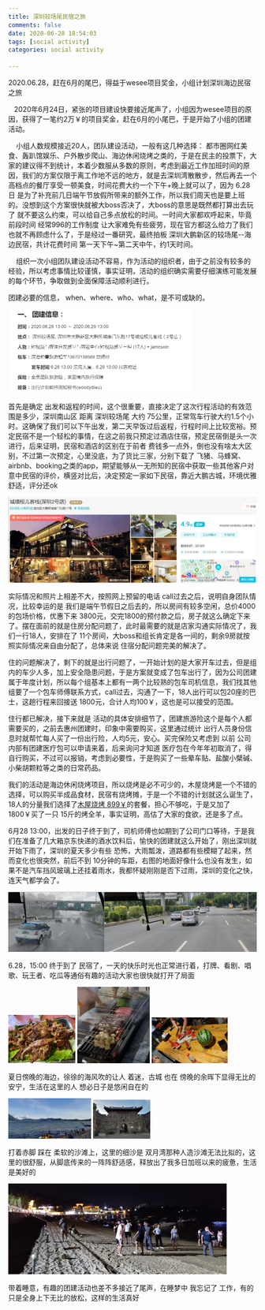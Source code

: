 ```yaml
---
title: 深圳较场尾民宿之旅
comments: false
date: 2020-06-28 18:54:03
tags: [social activity]
categories: social activity

---
```


2020.06.28，赶在6月的尾巴，得益于wesee项目奖金，小组计划深圳海边民宿之旅

 <!--more-->

&nbsp;&nbsp;&nbsp;2020年6月24日，紧张的项目建设快要接近尾声了，小组因为wesee项目的原因，获得了一笔约2万￥的项目奖金，赶在6月的小尾巴，于是开始了小组的团建活动。

&nbsp;&nbsp;&nbsp;&nbsp;小组人数规模接近20人，团队建设活动，一般有这几种选择： 都市圈网红美食、轰趴馆娱乐、户外散步爬山、海边休闲烧烤之类的，于是在民主的投票下，大家的建议得不到统计，本着少数服从多数的原则，考虑到最近工作加班时间的原因，我们的方案仅限于离工作地不远的地方，就是去深圳湾散散步，然后再去一个高档点的餐厅享受一顿美食，时间花费大约一个下午+晚上就可以了，因为 6.28日 是为了补充前几日端午节放假所带来的额外工作，所以我们周天也是要上班的。没想到这个方案很快就被大boss否决了，大boss的意思是既然都打算出去玩了 就不要这么约束，可以给自己多点放松的时间。一时间大家都欢呼起来，毕竟前段时间 经常996的工作制度 让大家难免有些疲劳，现在官方都这么给力了我们也就不再顾虑什么了，于是经过一番研究，最终拍板 深圳大鹏新区的较场尾--海边民宿，共计花费时间 第一天下午~第二天中午，约1天时间。



&nbsp;&nbsp;&nbsp;&nbsp;组织一次小组团队建设活动不容易，作为活动的组织者，由于之前没有较多的经验，所以考虑事情比较谨慎，事实证明，活动的组织确实需要仔细演练可能发展的每个环节，争取做到全面保障活动顺利进行。

团建必要的信息， when、where、who、what，是不可或缺的。



<img src="深圳较场尾民宿之旅/image/image-20200920190429014.png" alt="image-20200920190429014" style="zoom:50%;" />



首先是确定 出发和返程的时间，这个很重要，直接决定了这次行程活动的有效范围是多少，深圳南山区 距离 深圳较场尾 大约 75公里，正常驾车行驶大约1.5个小时。这确保了我们可以下午出发，第二天早饭过后返程，行程时间上比较宽裕。预定民宿不是一个轻松的事情，在这之前我只预定过酒店住宿，预定民宿倒是头一次进行，后来证明，民宿和酒店的区别在于前者 费钱多一点外，倒也没有啥太大区别，不过第一次预定，心里没底，为了货比三家，分别下载了 飞猪、马蜂窝、airbnb、booking之类的app，期望能够从一无所知的民宿中获取一些其他客户对意中民宿的评价，横竖对比后，决定预定一家如下民宿，靠近大鹏古城，环境优雅舒适，评分还ok



![image-20200920191847102](深圳较场尾民宿之旅/image/image-20200920191847102.png)



实际情况和照片上相差不大，按照网上预留的电话 call过去之后，说明自身团队情况，比较幸运的是 我们是端午节假日之后去的，所以房间有较多空闲，总价4000的包场价格，优惠下来 3800元，交完1800的预付款之后，房子就这么确定下来了。摆在面前的就是住房分配问题了，此时最需要的就是店家沟通实际情况了，我们一行18人，安排在了 11个房间，大boss和组长肯定是各一间的，剩余9房就按照实际情况来自由分配了，总体来说 住宿分配问题完美的解决了。



住的问题解决了，剩下的就是出行问题了，一开始计划的是大家开车过去，但是组内的车少人多，加上安全隐患问题，于是方案就变成了包车出行了，因为公司团建属于年度计划，所以每个组基本上都有一两个比较熟的包车司机信息，我们找其他组要了一个包车师傅联系方式，call过去，沟通了一下，18人出行可以包20座的巴士，这趟行程来回接送 1800元，合计人均100￥，这也是可以接受的范围。

住行都已解决，接下来就是 活动的具体安排细节了，团建旅游险这个是每个人都需要买的，之前去惠州团建时，印象中需要购买，这里通过统计 出行人员身份信息时就帮忙每人买了一份出行险，人均5元，安心。买完保险又考虑到 以前 公司内部有团建医疗包可以申请来着，后来询问才知道 医疗包在今年年初取消了，得自行购买，不过可以报销，考虑到必要性，于是购买了一些晕车贴、盐酸小檗碱、小柴胡颗粒等之类的日常药品。

我们的活动是海边休闲烧烤项目，所以烧烤是必不可少的，木屋烧烤是一个不错的选择，可以购买半成品食材，民宿有烧烤摊，于是一个不错的计划就这么诞生了，18人的分量我们选择了[木屋烧烤 899￥](https://www.meituan.com/meishi/d620523943.html#1)的套餐，担心不够吃，于是又加了 1800￥买了一只 15斤的烤全羊，事实证明，高估了大家的食欲，还是多了点。

6月28 13:00，出发的日子终于到了，司机师傅也如期到了公司门口等待，于是我们在准备了几大箱京东快递的酒水饮料后，愉快的团建就这么开始了，刚出深圳就开始下雨了，深圳的夏天多少有些 恐怖，大雨瓢泼，道路都有些模糊了起来，然而变化也很突然，前后不到 10分钟的车距，右图的地面好像什么也没有发生，如果不是汽车挡风玻璃上还挂着雨水，我都怀疑刚刚是否下过雨，深圳的变化之快，连天气都学会了。

![image-20200920194238412](深圳较场尾民宿之旅/image/image-20200920194238412.png)

6.28，15:00 终于到了 民宿了，一天的快乐时光也正常进行着，打牌、看剧、唱歌、玩王者、吃瓜等通俗有趣的活动大家也很快就打开了局面

<img src="深圳较场尾民宿之旅/image/image-20200920194725899.png" alt="image-20200920194725899" style="zoom:33%;" />



<img src="深圳较场尾民宿之旅/image/image-20200920194818018.png" alt="image-20200920194818018" style="zoom:50%;" />



<img src="深圳较场尾民宿之旅/image/image-20200920194848168.png" alt="image-20200920194848168" style="zoom:50%;" />



夏日傍晚的海边，徐徐的海风吹的让人 着迷，古城 也在 傍晚的余晖下显得无比的安宁，生活在这里的人 想必日子是悠闲自在的



<img src="深圳较场尾民宿之旅/image/image-20200920195143758.png" alt="image-20200920195143758" style="zoom:45%;" /> <img src="深圳较场尾民宿之旅/image/image-20200920195233316.png" alt="image-20200920195233316" style="zoom:50%;" />



打着赤脚 踩在 柔软的沙滩上，这里的细沙是 双月湾那种人造沙滩无法比拟的，这里的很舒服，从脚底传来的一阵阵舒适感，释放出了我多日加班以来的疲惫，生活是美好的

![image-20200920195531713](深圳较场尾民宿之旅/image/image-20200920195531713.png)

带着睡意，有趣的团建活动也差不多接近了尾声，在睡梦中 我忘记了 工作，有的只是全身上下无比的放松，这样的生活真好